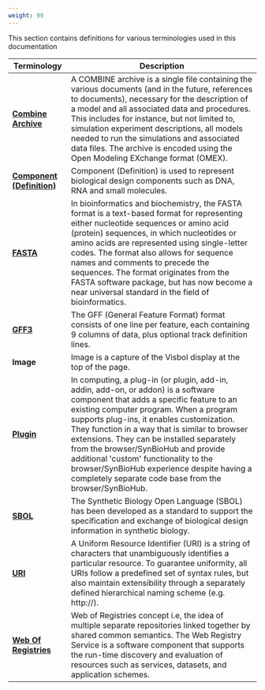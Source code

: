 ```yaml
---
weight: 99
---
```


This section contains definitions for various terminologies used in this documentation

|   Terminology      |     Description         |
|----------------------|----------------------------------|
|  **[Combine Archive](http://co.mbine.org/documents/archive)**  | A COMBINE archive is a single file containing the various documents (and in the future, references to documents), necessary for the description of a model and all associated data and procedures. This includes for instance, but not limited to, simulation experiment descriptions, all models needed to run the simulations and associated data files. The archive is encoded using the Open Modeling EXchange format (OMEX).            |
| **[Component (Definition)](https://dissys.github.io/sbol-owl/sbol-owl.html#ComponentDefinition)** | Component (Definition) is used to represent biological design components such as DNA, RNA and small molecules. |
| **[FASTA](https://en.wikipedia.org/wiki/FASTA_format)**       | In bioinformatics and biochemistry, the FASTA format is a text-based format for representing either nucleotide sequences or amino acid (protein) sequences, in which nucleotides or amino acids are represented using single-letter codes. The format also allows for sequence names and comments to precede the sequences. The format originates from the FASTA software package, but has now become a near universal standard in the field of bioinformatics.|
| **[GFF3](http://asia.ensembl.org/info/website/upload/gff3.html)**       | The GFF (General Feature Format) format consists of one line per feature, each containing 9 columns of data, plus optional track definition lines. |
| **Image**     | Image is a capture of the Visbol display at the top of the page.|
| **[Plugin](https://en.wikipedia.org/wiki/Plug-in_(computing))** | In computing, a plug-in (or plugin, add-in, addin, add-on, or addon) is a software component that adds a specific feature to an existing computer program. When a program supports plug-ins, it enables customization. They function in a way that is similar to browser extensions. They can be installed separately from the browser/SynBioHub and provide additional 'custom' functionality to the browser/SynBioHub experience despite having a completely separate code base from the browser/SynBioHub. |
|  **[SBOL](https://sbolstandard.org/datamodel-about/)**             | The Synthetic Biology Open Language (SBOL) has been developed as a standard to support the specification and exchange of biological design information in synthetic biology.          |
| **[URI](https://en.wikipedia.org/wiki/Uniform_Resource_Identifier)** | A Uniform Resource Identifier (URI) is a string of characters that unambiguously identifies a particular resource. To guarantee uniformity, all URIs follow a predefined set of syntax rules, but also maintain extensibility through a separately defined hierarchical naming scheme (e.g. http://).|
| **[Web Of Registries](https://en.wikipedia.org/wiki/Web_Registry_Service)** | Web of Registries concept i.e, the idea of multiple separate repositories linked together by shared common semantics. The Web Registry Service is a software component that supports the run-time discovery and evaluation of resources such as services, datasets, and application schemes.|